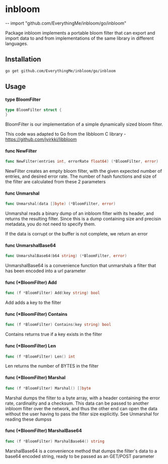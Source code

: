 # inbloom
--
    import "github.com/EverythingMe/inbloom/go/inbloom"

Package inbloom implements a portable bloom filter that can export and import
data to and from implementations of the same library in different languages.

## Installation
```bash
go get github.com/EverythingMe/inbloom/go/inbloom
```

## Usage

#### type BloomFilter

```go
type BloomFilter struct {
}
```

BloomFilter is our implementation of a simple dynamically sized bloom filter.

This code was adapted to Go from the libbloom C library -
https://github.com/jvirkki/libbloom

#### func  NewFilter

```go
func NewFilter(entries int, errorRate float64) (*BloomFilter, error)
```
NewFilter creates an empty bloom filter, with the given expected number of
entries, and desired error rate. The number of hash functions and size of the
filter are calculated from these 2 parameters

#### func  Unmarshal

```go
func Unmarshal(data []byte) (*BloomFilter, error)
```
Unmarshal reads a binary dump of an inbloom filter with its header, and returns
the resulting filter. Since this is a dump containing size and precisin
metadata, you do not need to specify them.

If the data is corrupt or the buffer is not complete, we return an error

#### func  UnmarshalBase64

```go
func UnmarshalBase64(b64 string) (*BloomFilter, error)
```
UnmarshalBase64 is a convenience function that unmarshals a filter that has been
encoded into a url parameter

#### func (*BloomFilter) Add

```go
func (f *BloomFilter) Add(key string) bool
```
Add adds a key to the filter

#### func (*BloomFilter) Contains

```go
func (f *BloomFilter) Contains(key string) bool
```
Contains returns true if a key exists in the filter

#### func (*BloomFilter) Len

```go
func (f *BloomFilter) Len() int
```
Len returns the number of BYTES in the filter

#### func (*BloomFilter) Marshal

```go
func (f *BloomFilter) Marshal() []byte
```
Marshal dumps the filter to a byte array, with a header containing the error
rate, cardinality and a checksum. This data can be passed to another inbloom
filter over the network, and thus the other end can open the data without the
user having to pass the filter size explicitly. See Unmarshal for reading these
dumpss

#### func (*BloomFilter) MarshalBase64

```go
func (f *BloomFilter) MarshalBase64() string
```
MarshalBase64 is a convenience method that dumps the filter's data to a base64
encoded string, ready to be passed as an GET/POST parameter
